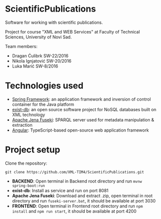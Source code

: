 # ScientificPublications

Software for working with scientific publications.

Project for course "XML and WEB Services" at Faculty of Technical Sciences, University of Novi Sad.

Team members:

- Dragan Ćulibrk SW-22/2016
- Nikola Ignjatović SW-20/2016
- Luka Marić SW-8/2016

# Technologies used

- [Spring Framework](https://spring.io/): an application framework and inversion of control container for the Java platform
- [exist-db](http://exist-db.org/exist/apps/homepage/index.html): an open source software project for NoSQL databases built on XML technology
- [Apache Jena Fuseki](https://jena.apache.org/documentation/fuseki2/): SPARQL server used for metadata manipulation & extraction
- [Angular](https://angular.io/): TypeScript-based open-source web application framework

# Project setup

Clone the repository:

`git clone https://github.com/XML-TIM4/ScientificPublications.git`

- **BACKEND**: Open terminal in Backend root directory and run `mvnw spring-boot:run`
- **exist-db**: Install as service and run on port 8081
- **Apache Jena Fuseki**: Download and extract .zip, open terminal in root directory and run `fuseki-server.bat`, it should be available at port 3030
- **FRONTEND**: Open terminal in Frontend root directory and run `npm install` and `npm run start`, it should be available at port 4200
